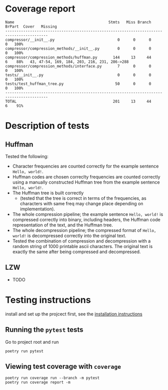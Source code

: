 # Coverage report
```
Name                                          Stmts   Miss Branch BrPart  Cover   Missing
-----------------------------------------------------------------------------------------
compressor/__init__.py                            0      0      0      0   100%
compressor/compression_methods/__init__.py        0      0      0      0   100%
compressor/compression_methods/huffman.py       144     13     44      6    88%   43, 47-54, 169, 184, 203, 216, 231, 286->288
compressor/compression_methods/interface.py       7      0      0      0   100%
tests/__init__.py                                 0      0      0      0   100%
tests/test_huffman_tree.py                       50      0      0      0   100%
-----------------------------------------------------------------------------------------
TOTAL                                           201     13     44      6    91%
```


# Description of tests
## Huffman
Tested the following:
* Character frequencies are counted correctly for the example sentence `Hello, world!`.
* Huffman codes are chosen correclty frequencies are counted correctly using a manually constructed Huffman tree from the example sentence `Hello, world!`.
* The Huffman tree is built correctly
  * (tested that the tree is correct in terms of the frequencies, as characters with same freq may change place depending on implementation).
* The whole compression pipeline; the example sentence `Hello, world!` is compressed correctly into binary, including headers, the Huffman code representation of the text, and the Huffman tree.
* The whole decompression pipeline; the compressed format of `Hello, world!` is decompressed correctly into the original text.
* Tested the combination of compression and decompression with a random string of 1000 printable ascii characters. The original text is exactly the same after being compressed and decompressed.

## LZW
* TODO

# Testing instructions
install and set up the projcect first, see the [installation instructions](/README.md#installation)
## Running the `pytest` tests
Go to project root and run
```
poetry run pytest
```

## Viewing test coverage with `coverage`
```shell
poetry run coverage run --branch -m pytest
poetry run coverage report -m
```
